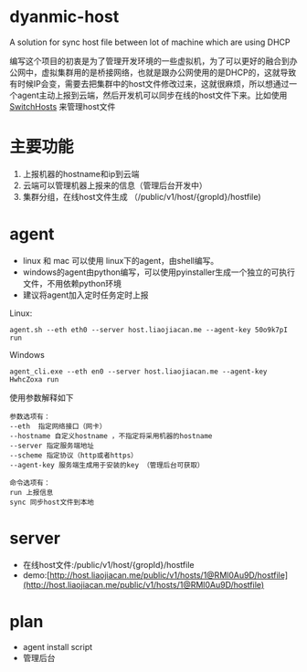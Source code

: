 # dyanmic-host
A solution for sync host file between lot of machine which are using DHCP

编写这个项目的初衷是为了管理开发环境的一些虚拟机，为了可以更好的融合到办公网中，虚拟集群用的是桥接网络，也就是跟办公网使用的是DHCP的，这就导致有时候IP会变，需要去把集群中的host文件修改过来，这就很麻烦，所以想通过一个agent主动上报到云端，然后开发机可以同步在线的host文件下来。比如使用[SwitchHosts](https://github.com/oldj/SwitchHosts) 来管理host文件

# 主要功能
1. 上报机器的hostname和ip到云端
2. 云端可以管理机器上报来的信息（管理后台开发中）
3. 集群分组，在线host文件生成 （/public/v1/host/{gropId}/hostfile)

# agent

- linux 和 mac 可以使用 linux下的agent，由shell编写。
- windows的agent由python编写，可以使用pyinstaller生成一个独立的可执行文件，不用依赖python环境
- 建议将agent加入定时任务定时上报

Linux:
```
agent.sh --eth eth0 --server host.liaojiacan.me --agent-key 50o9k7pI run
```
Windows
```
agent_cli.exe --eth en0 --server host.liaojiacan.me --agent-key HwhcZoxa run
```

使用参数解释如下
```
参数选项有：
--eth  指定网络接口（网卡）
--hostname 自定义hostname ，不指定将采用机器的hostname
--server 指定服务端地址
--scheme 指定协议（http或者https）
--agent-key 服务端生成用于安装的key （管理后台可获取）

命令选项有：
run 上报信息
sync 同步host文件到本地

```

# server

- 在线host文件:/public/v1/host/{gropId}/hostfile
- demo:[http://host.liaojiacan.me/public/v1/hosts/1@RMl0Au9D/hostfile](http://host.liaojiacan.me/public/v1/hosts/1@RMl0Au9D/hostfile)

# plan
- agent install script
- 管理后台




